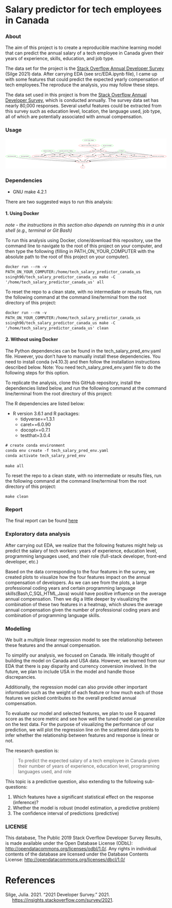 
# Salary predictor for tech employees in Canada


### About

The aim of this project is to create a reproducible machine learning model that
can predict the annual salary of a tech employee in Canada given their years of 
experience, skills, education, and job type.

The data set for the project is the [Stack Overflow Annual Developer
Survey](https://insights.stackoverflow.com/survey) (Silge 2021) data.
After carrying EDA (see src/EDA.ipynb file), I came up with some features that
could predict the expected yearly compensation of tech
employees.The reproduce the analysis, you may follow these steps.

The data set used in this project is from the [Stack Overflow Annual
Developer Survey](https://insights.stackoverflow.com/survey), which is
conducted annually. The survey data set has nearly 80,000 responses.
Several useful features could be extracted from this survey such as
education level, location, the language used, job type, all of which are
potentially associated with annual compensation.

### Usage

![The dependency diagram of the Makefile](out.png)

### Dependencies

-   GNU make 4.2.1

There are two suggested ways to run this analysis:

#### 1. Using Docker

*note - the instructions in this section also depends on running this in
a unix shell (e.g., terminal or Git Bash)*

To run this analysis using Docker, clone/download this repository, use
the command line to navigate to the root of this project on your
computer, and then type the following (filling in PATH_ON_YOUR_COMPUTER
with the absolute path to the root of this project on your computer).

    docker run --rm -v PATH_ON_YOUR_COMPUTER:/home/tech_salary_predictor_canada_us ssingh90/tech_salary_predictor_canada_us make -C '/home/tech_salary_predictor_canada_us' all

To reset the repo to a clean state, with no intermediate or results
files, run the following command at the command line/terminal from the
root directory of this project:

    docker run --rm -v PATH_ON_YOUR_COMPUTER:/home/tech_salary_predictor_canada_us ssingh90/tech_salary_predictor_canada_us make -C '/home/tech_salary_predictor_canada_us' clean

#### 2. Without using Docker

The Python dependencies can be found in the tech_salary_pred_env.yaml
file. However, you don’t have to manually install these dependencies.
You need to install conda (v4.10.3) and then follow the installation
instructions described below.
Note: You need tech_salary_pred_env.yaml file to do the following steps
for this option.

To replicate the analysis, clone this GitHub repository, install the
dependencies listed below, and run the following command at the command
line/terminal from the root directory of this project:

The R dependencies are listed below:

-   R version 3.6.1 and R packages:
    -   tidyverse==1.3.1
    -   caret==6.0.90
    -   docopt==0.7.1
    -   testthat=3.0.4

<!-- -->

    # create conda environment
    conda env create -f tech_salary_pred_env.yaml
    conda activate tech_salary_pred_env

    make all

To reset the repo to a clean state, with no intermediate or results
files, run the following command at the command line/terminal from the
root directory of this project:

    make clean

### Report

The final report can be found
[here](https://ubc-mds.github.io/tech_salary_predictor_canada_us/report.html)

### Exploratory data analysis

After carrying out EDA, we realize that the following features might
help us predict the salary of tech workers: years of experience,
education level, programming languages used, and their role (full-stack
developer, front-end developer, etc.)

Based on the data corresponding to the four features in the survey, we
created plots to visualize how the four features impact on the annual
compensation of developers. As we can see from the plots, a large
professional coding years and certain programming language
skills(Bash,C,SQL,HTML,Java) would have positive influence on the
average annual compensation. Then we dig a little deeper by visualizing
the combination of these two features in a heatmap, which shows the
average annual compensation given the number of professional coding
years and combination of programming language skills.

### Modelling

We built a multiple linear regression model to see the relationship
between these features and the annual compensation.

To simplify our analysis, we focused on Canada. We initially thought of
building the model on Canada and USA data. However, we learned from our
EDA that there is pay disparity and currency conversion involved. In the
future, we plan to include USA in the model and handle those
discrepancies.

Additionally, the regression model can also provide other important
information such as the weight of each feature or how much each of those
features we picked contributes to the overall predicted annual
compensation.

To evaluate our model and selected features, we plan to use R squared
score as the score metric and see how well the tuned model can
generalize on the test data. For the purpose of visualizing the
performance of our prediction, we will plot the regression line on the
scattered data points to infer whether the relationship between features
and response is linear or not.

The research question is:

> To predict the expected salary of a tech employee in Canada given
> their number of years of experience, education level, programming
> languages used, and role

This topic is a predictive question, also extending to the following
sub-questions:

1.  Which features have a significant statistical effect on the response
    (inference)?
2.  Whether the model is robust (model estimation, a predictive problem)
3.  The confidence interval of predictions (predictive)

### LICENSE

This database, The Public 2019 Stack Overflow Developer Survey Results,
is made available under the Open Database License (ODbL):
<http://opendatacommons.org/licenses/odbl/1.0/>. Any rights in
individual contents of the database are licensed under the Database
Contents License: <http://opendatacommons.org/licenses/dbcl/1.0/>

# References

<div id="refs" class="references csl-bib-body hanging-indent">

<div id="ref-stack_overflow_survey" class="csl-entry">

Silge, Julia. 2021. “2021 Developer Survey.” 2021.
<https://insights.stackoverflow.com/survey/2021>.

</div>

</div>
